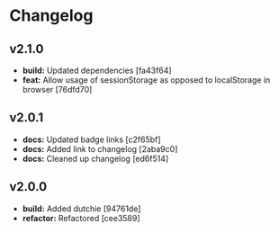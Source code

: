 # Changelog

## v2.1.0

- __build:__ Updated dependencies [fa43f64]
- __feat:__ Allow usage of sessionStorage as opposed to localStorage in browser [76dfd70]


## v2.0.1

- __docs:__ Updated badge links [c2f65bf]
- __docs:__ Added link to changelog [2aba9c0]
- __docs:__ Cleaned up changelog [ed6f514]


## v2.0.0

- __build:__ Added dutchie [94761de]
- __refactor:__ Refactored [cee3589]